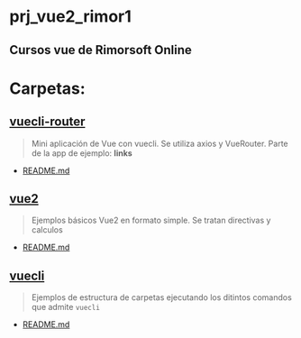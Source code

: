 # prj_vue2_rimor1
## Cursos vue de Rimorsoft Online

# Carpetas:

## [vuecli-router](https://github.com/eacevedof/prj_vue2_rimor1/tree/master/vuecli-router)
> Mini aplicación de Vue con vuecli. Se utiliza axios y VueRouter. Parte de la app de ejemplo: **links**
- [README.md](https://github.com/eacevedof/prj_vue2_rimor1/blob/master/vuecli-router/README.md)

## [vue2](https://github.com/eacevedof/prj_vue2_rimor1/tree/master/vue2)
> Ejemplos básicos Vue2 en formato simple. Se tratan directivas y calculos
- [README.md](https://github.com/eacevedof/prj_vue2_rimor1/blob/master/vue2/README.md)

## [vuecli](https://github.com/eacevedof/prj_vue2_rimor1/tree/master/vuecli)
> Ejemplos de estructura de carpetas ejecutando los ditintos comandos que admite `vuecli`
- [README.md](https://github.com/eacevedof/prj_vue2_rimor1/blob/master/vuecli/README.md)

